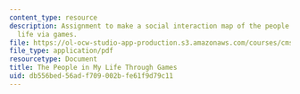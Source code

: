 ```yaml
---
content_type: resource
description: Assignment to make a social interaction map of the people in your daily
  life via games.
file: https://ol-ocw-studio-app-production.s3.amazonaws.com/courses/cms-301-introduction-to-game-design-methods-spring-2016/db556bed56adf709002bfe61f9d79c11_MITCMS_301S16_Assigment1.pdf
file_type: application/pdf
resourcetype: Document
title: The People in My Life Through Games
uid: db556bed-56ad-f709-002b-fe61f9d79c11
---
```

